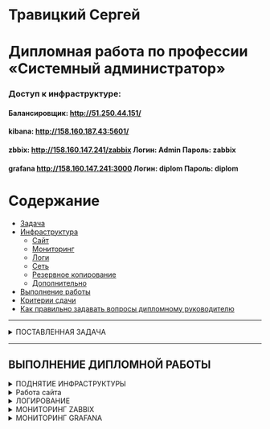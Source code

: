 # Травицкий Сергей
#  Дипломная работа по профессии «Системный администратор»

### Доступ к инфраструктуре: 
#### **Балансировщик: http://51.250.44.151/**  
#### **kibana: http://158.160.187.43:5601/**  
#### **zbbix: http://158.160.147.241/zabbix  Логин: Admin  Пароль: zabbix**  
#### **grafana http://158.160.147.241:3000  Логин: diplom  Пароль: diplom**  
 
Содержание
==========
* [Задача](#Задача)
* [Инфраструктура](#Инфраструктура)
    * [Сайт](#Сайт)
    * [Мониторинг](#Мониторинг)
    * [Логи](#Логи)
    * [Сеть](#Сеть)
    * [Резервное копирование](#Резервное-копирование)
    * [Дополнительно](#Дополнительно)
* [Выполнение работы](#Выполнение-работы)
* [Критерии сдачи](#Критерии-сдачи)
* [Как правильно задавать вопросы дипломному руководителю](#Как-правильно-задавать-вопросы-дипломному-руководителю) 

---

<details>
<summary>ПОСТАВЛЕННАЯ ЗАДАЧА</summary>  

## Задача
Ключевая задача — разработать отказоустойчивую инфраструктуру для сайта, включающую мониторинг, сбор логов и резервное копирование основных данных. Инфраструктура должна размещаться в [Yandex Cloud](https://cloud.yandex.com/) и отвечать минимальным стандартам безопасности: запрещается выкладывать токен от облака в git. Используйте [инструкцию](https://cloud.yandex.ru/docs/tutorials/infrastructure-management/terraform-quickstart#get-credentials).

**Перед началом работы над дипломным заданием изучите [Инструкция по экономии облачных ресурсов](https://github.com/netology-code/devops-materials/blob/master/cloudwork.MD).**

## Инфраструктура
Для развёртки инфраструктуры используйте Terraform и Ansible.  

Не используйте для ansible inventory ip-адреса! Вместо этого используйте fqdn имена виртуальных машин в зоне ".ru-central1.internal". Пример: example.ru-central1.internal  - для этого достаточно при создании ВМ указать name=example, hostname=examle !! 

Важно: используйте по-возможности **минимальные конфигурации ВМ**:2 ядра 20% Intel ice lake, 2-4Гб памяти, 10hdd, прерываемая. 

**Так как прерываемая ВМ проработает не больше 24ч, перед сдачей работы на проверку дипломному руководителю сделайте ваши ВМ постоянно работающими.**

Ознакомьтесь со всеми пунктами из этой секции, не беритесь сразу выполнять задание, не дочитав до конца. Пункты взаимосвязаны и могут влиять друг на друга.

### Сайт
Создайте две ВМ в разных зонах, установите на них сервер nginx, если его там нет. ОС и содержимое ВМ должно быть идентичным, это будут наши веб-сервера.

Используйте набор статичных файлов для сайта. Можно переиспользовать сайт из домашнего задания.

Виртуальные машины не должны обладать внешним Ip-адресом, те находится во внутренней сети. Доступ к ВМ по ssh через бастион-сервер. Доступ к web-порту ВМ через балансировщик yandex cloud.

Настройка балансировщика:

1. Создайте [Target Group](https://cloud.yandex.com/docs/application-load-balancer/concepts/target-group), включите в неё две созданных ВМ.

2. Создайте [Backend Group](https://cloud.yandex.com/docs/application-load-balancer/concepts/backend-group), настройте backends на target group, ранее созданную. Настройте healthcheck на корень (/) и порт 80, протокол HTTP.

3. Создайте [HTTP router](https://cloud.yandex.com/docs/application-load-balancer/concepts/http-router). Путь укажите — /, backend group — созданную ранее.

4. Создайте [Application load balancer](https://cloud.yandex.com/en/docs/application-load-balancer/) для распределения трафика на веб-сервера, созданные ранее. Укажите HTTP router, созданный ранее, задайте listener тип auto, порт 80.

Протестируйте сайт
`curl -v <публичный IP балансера>:80` 

### Мониторинг
Создайте ВМ, разверните на ней Zabbix. На каждую ВМ установите Zabbix Agent, настройте агенты на отправление метрик в Zabbix. 

Настройте дешборды с отображением метрик, минимальный набор — по принципу USE (Utilization, Saturation, Errors) для CPU, RAM, диски, сеть, http запросов к веб-серверам. Добавьте необходимые tresholds на соответствующие графики.

### Логи
Cоздайте ВМ, разверните на ней Elasticsearch. Установите filebeat в ВМ к веб-серверам, настройте на отправку access.log, error.log nginx в Elasticsearch.

Создайте ВМ, разверните на ней Kibana, сконфигурируйте соединение с Elasticsearch.

### Сеть
Разверните один VPC. Сервера web, Elasticsearch поместите в приватные подсети. Сервера Zabbix, Kibana, application load balancer определите в публичную подсеть.

Настройте [Security Groups](https://cloud.yandex.com/docs/vpc/concepts/security-groups) соответствующих сервисов на входящий трафик только к нужным портам.

Настройте ВМ с публичным адресом, в которой будет открыт только один порт — ssh.  Эта вм будет реализовывать концепцию  [bastion host]( https://cloud.yandex.ru/docs/tutorials/routing/bastion) . Синоним "bastion host" - "Jump host". Подключение  ansible к серверам web и Elasticsearch через данный bastion host можно сделать с помощью  [ProxyCommand](https://docs.ansible.com/ansible/latest/network/user_guide/network_debug_troubleshooting.html#network-delegate-to-vs-proxycommand) . Допускается установка и запуск ansible непосредственно на bastion host.(Этот вариант легче в настройке)

Исходящий доступ в интернет для ВМ внутреннего контура через [NAT-шлюз](https://yandex.cloud/ru/docs/vpc/operations/create-nat-gateway).

### Резервное копирование
Создайте snapshot дисков всех ВМ. Ограничьте время жизни snaphot в неделю. Сами snaphot настройте на ежедневное копирование.

### Дополнительно
Не входит в минимальные требования. 

1. Для Zabbix можно реализовать разделение компонент - frontend, server, database. Frontend отдельной ВМ поместите в публичную подсеть, назначте публичный IP. Server поместите в приватную подсеть, настройте security group на разрешение трафика между frontend и server. Для Database используйте [Yandex Managed Service for PostgreSQL](https://cloud.yandex.com/en-ru/services/managed-postgresql). Разверните кластер из двух нод с автоматическим failover.
2. Вместо конкретных ВМ, которые входят в target group, можно создать [Instance Group](https://cloud.yandex.com/en/docs/compute/concepts/instance-groups/), для которой настройте следующие правила автоматического горизонтального масштабирования: минимальное количество ВМ на зону — 1, максимальный размер группы — 3.
3. В Elasticsearch добавьте мониторинг логов самого себя, Kibana, Zabbix, через filebeat. Можно использовать logstash тоже.
4. Воспользуйтесь Yandex Certificate Manager, выпустите сертификат для сайта, если есть доменное имя. Перенастройте работу балансера на HTTPS, при этом нацелен он будет на HTTP веб-серверов.

## Выполнение работы
На этом этапе вы непосредственно выполняете работу. При этом вы можете консультироваться с руководителем по поводу вопросов, требующих уточнения.

⚠️ В случае недоступности ресурсов Elastic для скачивания рекомендуется разворачивать сервисы с помощью docker контейнеров, основанных на официальных образах.

**Важно**: Ещё можно задавать вопросы по поводу того, как реализовать ту или иную функциональность. И руководитель определяет, правильно вы её реализовали или нет. Любые вопросы, которые не освещены в этом документе, стоит уточнять у руководителя. Если его требования и указания расходятся с указанными в этом документе, то приоритетны требования и указания руководителя.

## Критерии сдачи
1. Инфраструктура отвечает минимальным требованиям, описанным в [Задаче](#Задача).
2. Предоставлен доступ ко всем ресурсам, у которых предполагается веб-страница (сайт, Kibana, Zabbix).
3. Для ресурсов, к которым предоставить доступ проблематично, предоставлены скриншоты, команды, stdout, stderr, подтверждающие работу ресурса.
4. Работа оформлена в отдельном репозитории в GitHub или в [Google Docs](https://docs.google.com/), разрешён доступ по ссылке. 
5. Код размещён в репозитории в GitHub.
6. Работа оформлена так, чтобы были понятны ваши решения и компромиссы. 
7. Если использованы дополнительные репозитории, доступ к ним открыт. 

## Как правильно задавать вопросы дипломному руководителю
Что поможет решить большинство частых проблем:
1. Попробовать найти ответ сначала самостоятельно в интернете или в материалах курса и только после этого спрашивать у дипломного руководителя. Навык поиска ответов пригодится вам в профессиональной деятельности.
2. Если вопросов больше одного, присылайте их в виде нумерованного списка. Так дипломному руководителю будет проще отвечать на каждый из них.
3. При необходимости прикрепите к вопросу скриншоты и стрелочкой покажите, где не получается. Программу для этого можно скачать [здесь](https://app.prntscr.com/ru/).

Что может стать источником проблем:
1. Вопросы вида «Ничего не работает. Не запускается. Всё сломалось». Дипломный руководитель не сможет ответить на такой вопрос без дополнительных уточнений. Цените своё время и время других.
2. Откладывание выполнения дипломной работы на последний момент.
3. Ожидание моментального ответа на свой вопрос. Дипломные руководители — работающие инженеры, которые занимаются, кроме преподавания, своими проектами. Их время ограничено, поэтому постарайтесь задавать правильные вопросы, чтобы получать быстрые ответы :)

</details>

---

## **ВЫПОЛНЕНИЕ ДИПЛОМНОЙ РАБОТЫ** 
<details>
<summary>ПОДНЯТИЕ ИНФРАСТРУКТУРЫ</summary>  

## Создано шесть машин. Доступ к машинам возможен по ssh через бастион. Все програмное обеспечение устанавливается через ansible с использованием прокси команды. Ip адреса при при установке инфраструктуры и конфигурационных файлах не используются, используется fqdn имена виртуальных машин. Токен не используется, используется authorized_key.json. cloud_id и folder_id через переменную. Открыты только необходимые порты. Программы на машины установленны с помощью ansible (roles). установленно все что требовалось, дополнителен logstach и grafana.
  
*Создаем инфраструктуру используя terraform, meta даннуе не отображаются в терминале*  

![img](https://github.com/travickiy67/Diplom1/blob/main/img/terraform.png)

*Установка завершена*

![img](https://github.com/travickiy67/Diplom1/blob/main/img/terraform2.png)

*Проверяем доступность хостов и устанавливаем  программы, используя ansible*

![img](https://github.com/travickiy67/Diplom1/blob/main/img/ansible-ping.png)

*Установка без ошибок*

![img](https://github.com/travickiy67/Diplom1/blob/main/img/ansible-install.png)

*Создано 6 машин*

![img](https://github.com/travickiy67/Diplom1/blob/main/img/mashin/virtual-mashin.png)

*Балансировщик*

![img](https://github.com/travickiy67/Diplom1/blob/main/img/mashin/nginx-balancer.png)

*Целевые группы*

![img](https://github.com/travickiy67/Diplom1/blob/main/img/mashin/ngx-target-group.png)

*Группы бэкендов путь /*

![img](https://github.com/travickiy67/Diplom1/blob/main/img/mashin/nginx-backend-group.png)

*Группы безопасности*

![img](https://github.com/travickiy67/Diplom1/blob/main/img/mashin/sg.png)

*Роутер*

![img](https://github.com/travickiy67/Diplom1/blob/main/img/mashin/nginx-router.png)

*Расписание снимков дисков*

![img](https://github.com/travickiy67/Diplom1/blob/main/img/mashin/virtual-mashin1.png)

*Снимки дисков*

![img]()

*Диски*

![img](https://github.com/travickiy67/Diplom1/blob/main/img/mashin/hdd.png)

*Карта сети*

![img](https://github.com/travickiy67/Diplom1/blob/main/img/mashin/map_net.png)

*Карта балансировки*

![img](https://github.com/travickiy67/Diplom1/blob/main/img/mashin/nginx-balancer1.png)

</details>
 

<details>
<summary>Работа сайта</summary>

*Проверка балансировки через curl*

![img](https://github.com/travickiy67/Diplom1/blob/main/img/curl-web.png)

*Проверка через WEB*


</details>

<details>
<summary>ЛОГИРОВАНИЕ</summary> 

*Смотрим логи в kibana*

![img](https://github.com/travickiy67/Diplom1/blob/main/img/logs.png)

![img](https://github.com/travickiy67/Diplom1/blob/main/img/logs1.png)

![img](https://github.com/travickiy67/Diplom1/blob/main/img/logs3.png)

![img](https://github.com/travickiy67/Diplom1/blob/main/img/logs4.png)

![img](https://github.com/travickiy67/Diplom1/blob/main/img/logs5.png)

</details> 

<details>
<summary>МОНИТОРИНГ ZABBIX</summary>

*Проверка подключения хостов. На мониторинг подключены все хосты*  

![img](https://github.com/travickiy67/Diplom1/blob/main/img/monitor_zabbix/hosts.png)

*Данные поступают со всех хостов, в том числе с web серверов*  

![img](https://github.com/travickiy67/Diplom1/blob/main/img/monitor_zabbix/hosts1.png)  

*Дефолтовый дашборд*

![img](https://github.com/travickiy67/Diplom1/blob/main/img/monitor_zabbix/dahboard.png)  

*Система собрана с учетом экономи ресурсов, посыпались предупрежения, сработали тригеры*

![img](https://github.com/travickiy67/Diplom1/blob/main/img/monitor_zabbix/dahboard1.png)

*Графики мониторинга web серверов, количество активных соединений, время отклика, количество соединений за секунду, количество памяти занимающей сервером*

![img](https://github.com/travickiy67/Diplom1/blob/main/img/monitor_zabbix/dahboard_web.png)  

*Общие показатели работы серверов cpu, mem*

![img](https://github.com/travickiy67/Diplom1/blob/main/img/monitor_zabbix/dahboard_web1.png)

*Показатели работы bastion, zabbix, elastic, kibana. Показатели нагрузки на процссор, память, скорость записи на диск, сетевая активность*

![img](https://github.com/travickiy67/Diplom1/blob/main/img/monitor_zabbix/dahboard4.png)
 
</details>

<details>
<summary>МОНИТОРИНГ GRAFANA</summary>

*Плагин корректно установился и zabbix появился в списке*

![img](https://github.com/travickiy67/Diplom1/blob/main/img/grafana/plagin.png)  

*Подключаем базу zabbix*

![img](https://github.com/travickiy67/Diplom1/blob/main/img/grafana/datasource.png)  

*Grafana получает информацию от zabbix, и обнаруживает группы хостов подключонных к zabbix*

![img](https://github.com/travickiy67/Diplom1/blob/main/img/grafana/datasource1.png)

*Визуализация количества подключений (сгенерировал дополнительно через curl), время отклика, ожидание подключения, количество плдключений в секунду*

![img](https://github.com/travickiy67/Diplom1/blob/main/img/grafana/nginx.png)  

*Визуализация общих показателей серверов; процессор, память, диск, скорость передачи данных*

![img](https://github.com/travickiy67/Diplom1/blob/main/img/grafana/nginx1.png)

*Визуализация показателей  остальных хостов*

![img](https://github.com/travickiy67/Diplom1/blob/main/img/grafana/hosts_all.png)

 
</detals>

